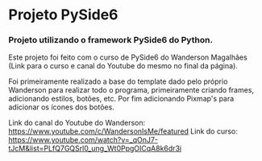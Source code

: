# Projeto PySide6

### Projeto utilizando o framework PySide6 do Python.

Este projeto foi feito com o curso de PySide6 do Wanderson Magalhães (Link para o curso e canal do Youtube do mesmo no final da página).

Foi primeiramente realizado a base do template dado pelo próprio Wanderson para realizar todo o programa, primeiramente criando frames, adicionando estilos, botões, etc. Por fim adicionando Pixmap's para adicionar os ícones dos botões.

Link do canal do Youtube do Wanderson: https://www.youtube.com/c/WandersonIsMe/featured
Link do curso: https://www.youtube.com/watch?v=_qOnJ7-tJcM&list=PLfQ7GQSrl0_ung_Wt0PpgOICqA8k6dr3i
